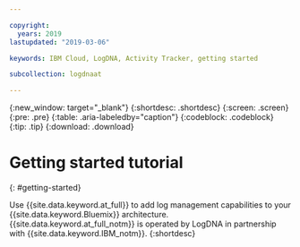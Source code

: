 ```yaml
---

copyright:
  years: 2019
lastupdated: "2019-03-06"

keywords: IBM Cloud, LogDNA, Activity Tracker, getting started

subcollection: logdnaat

---
```


{:new_window: target="_blank"}
{:shortdesc: .shortdesc}
{:screen: .screen}
{:pre: .pre}
{:table: .aria-labeledby="caption"}
{:codeblock: .codeblock}
{:tip: .tip}
{:download: .download}


# Getting started tutorial
{: #getting-started}

Use {{site.data.keyword.at_full}} to add log management capabilities to your {{site.data.keyword.Bluemix}} architecture. {{site.data.keyword.at_full_notm}} is operated by LogDNA in partnership with {{site.data.keyword.IBM_notm}}.
{:shortdesc}


